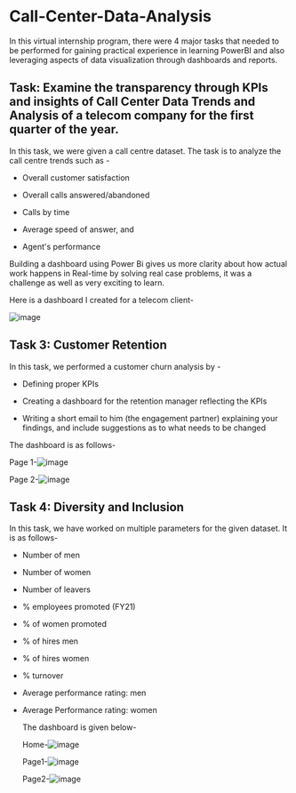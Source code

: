 # Call-Center-Data-Analysis

In this virtual internship program, there were 4 major tasks that needed to be performed for gaining practical experience in learning PowerBI and also leveraging aspects of data visualization through dashboards and reports.

## Task: Examine the transparency through KPIs and insights of Call Center Data Trends and Analysis of a telecom company for the first quarter of the year.

In this task, we were given a call centre dataset. The task is to analyze the call centre trends such as -

+ Overall customer satisfaction

+ Overall calls answered/abandoned

+ Calls by time

+ Average speed of answer, and

+ Agent's performance

Building a dashboard using Power Bi gives us more clarity about how actual work happens in Real-time by solving real case problems, it was a challenge as well as very exciting to learn.

Here is a dashboard I created for a telecom client-

![image](https://github.com/Jimmy925jimmy/Call-Center-Data-Analysis/assets/133223781/187a57f4-7006-4490-963e-24e46126cb56)


## Task 3: Customer Retention
In this task, we performed a customer churn analysis by -

+ Defining proper KPIs

+ Creating a dashboard for the retention manager reflecting the KPIs

+ Writing a short email to him (the engagement partner) explaining your findings, and include suggestions as to what needs to be changed

The dashboard is as follows-

Page 1-![image](https://github.com/Jimmy925jimmy/Call-Center-Data-Analysis/assets/133223781/2f7f5df5-e9f4-403b-af81-11224697e1f0)

Page 2-![image](https://github.com/Jimmy925jimmy/Call-Center-Data-Analysis/assets/133223781/4f0f7a66-172e-4566-be2f-a2394aee71a6)

## Task 4: Diversity and Inclusion
In this task, we have worked on multiple parameters for the given dataset. It is as follows-

+ Number of men

+ Number of women

+ Number of leavers

+ % employees promoted (FY21)

+ % of women promoted

+ % of hires men

+ % of hires women

+ % turnover

+ Average performance rating: men

+ Average Performance rating: women

  The dashboard is given below-

  Home-![image](https://github.com/Jimmy925jimmy/Call-Center-Data-Analysis/assets/133223781/28f882c6-bcfb-44e3-8925-cfbc49c3509e)

  Page1-![image](https://github.com/Jimmy925jimmy/Call-Center-Data-Analysis/assets/133223781/30f82653-1bf8-4bc0-8c3a-c43d10624654)

  Page2-![image](https://github.com/Jimmy925jimmy/Call-Center-Data-Analysis/assets/133223781/e9ebd99f-6427-4d93-9035-b03fe1d65a80)





